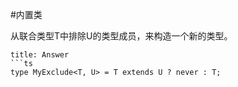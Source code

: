#内置类 

从联合类型T中排除U的类型成员，来构造一个新的类型。

```ad-success
title: Answer
```ts
type MyExclude<T, U> = T extends U ? never : T;
```